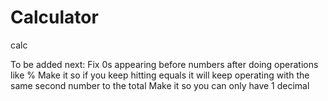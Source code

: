 # Calculator
calc

To be added next: Fix 0s appearing before numbers after doing operations like %
Make it so if you keep hitting equals it will keep operating with the same second number to the total
Make it so you can only have 1 decimal